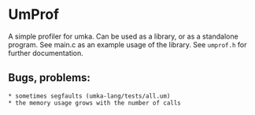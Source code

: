 # UmProf

A simple profiler for umka. Can be used as a library, or as a standalone
program. See main.c as an example usage of the library. See `umprof.h` for
further documentation.

## Bugs, problems:

	* sometimes segfaults (umka-lang/tests/all.um)
	* the memory usage grows with the number of calls
